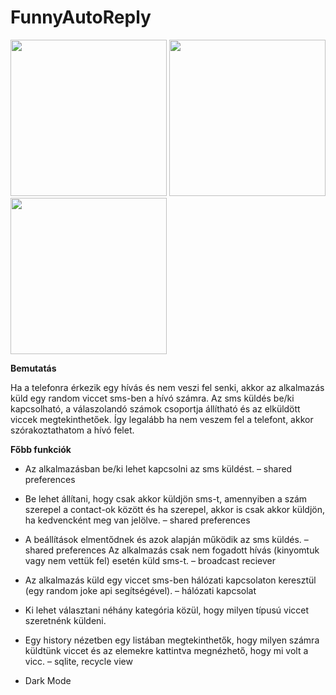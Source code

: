 # FunnyAutoReply

<p float="left">
  <img src="https://user-images.githubusercontent.com/58141904/144222056-2938fba7-5dbf-421c-af92-5d4cf40256f9.png" width="250" >
  <img src="https://user-images.githubusercontent.com/58141904/144222675-eabc7238-f468-4262-a2a5-46b3719e247c.png" width="250" >
  <img src="https://user-images.githubusercontent.com/58141904/144223138-3d8f0885-893e-4521-b8bd-fe41e9dc1f56.png" width="250" >
</p>

**Bemutatás**

Ha a telefonra érkezik egy hívás és nem veszi fel senki, akkor az alkalmazás küld egy random 
viccet sms-ben a hívó számra. Az sms küldés be/ki kapcsolható, a válaszolandó számok 
csoportja állítható és az elküldött viccek megtekinthetőek. Így legalább ha nem veszem fel a 
telefont, akkor szórakoztathatom a hívó felet.

**Főbb funkciók**

* Az alkalmazásban be/ki lehet kapcsolni az sms küldést. – shared preferences

* Be lehet állítani, hogy csak akkor küldjön sms-t, amennyiben a szám szerepel a contact-ok 
között és ha szerepel, akkor is csak akkor küldjön, ha kedvencként meg van jelölve. – shared 
preferences

* A beállítások elmentődnek és azok alapján működik az sms küldés. – shared preferences
Az alkalmazás csak nem fogadott hívás (kinyomtuk vagy nem vettük fel) esetén küld sms-t.
– broadcast reciever

* Az alkalmazás küld egy viccet sms-ben hálózati kapcsolaton keresztül (egy random joke api 
segítségével). – hálózati kapcsolat

* Ki lehet választani néhány kategória közül, hogy milyen típusú viccet szeretnénk küldeni.

* Egy history nézetben egy listában megtekinthetők, hogy milyen számra küldtünk viccet és az 
elemekre kattintva megnézhető, hogy mi volt a vicc. – sqlite, recycle view

* Dark Mode
